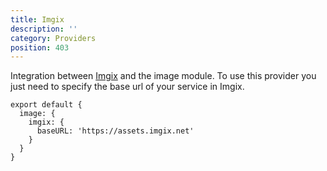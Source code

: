 ```yaml
---
title: Imgix
description: ''
category: Providers
position: 403
---
```


Integration between [Imgix](https://docs.imgix.com/) and the image module. To use this provider you just need to specify the base url of your service in Imgix.

```js{}[nuxt.config.js]
export default {
  image: {
    imgix: {
      baseURL: 'https://assets.imgix.net'
    }
  }
}
```
